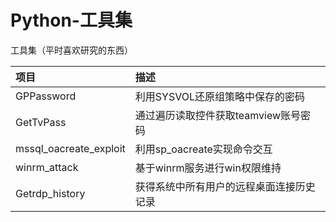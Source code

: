 # Python-工具集
工具集（平时喜欢研究的东西）


| 项目 | 描述 |
| :-- | :-- |
| GPPassword | 利用SYSVOL还原组策略中保存的密码 |
| GetTvPass | 通过遍历读取控件获取teamview账号密码 |
| mssql_oacreate_exploit | 利用sp_oacreate实现命令交互  |
| winrm_attack | 基于winrm服务进行win权限维持 |
| Getrdp_history | 获得系统中所有用户的远程桌面连接历史记录 |
